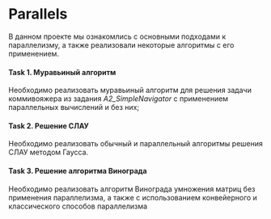 # Parallels


В данном проекте мы ознакомлись с основными подходами к параллелизму, а также реализовали некоторые алгоритмы с его применением.


#### Task 1. Муравьиный алгоритм

Необходимо реализовать муравьиный алгоритм для решения задачи коммивояжера из задания *A2_SimpleNavigator* с применением параллельных вычислений и без них;


#### Task 2. Решение СЛАУ

Необходимо реализовать обычный и параллельный алгоритмы решения СЛАУ методом Гаусса.

#### Task 3. Решение алгоритма Винограда


Необходимо реализовать алгоритм Винограда умножения матриц без применения параллелизма, а также с использованием конвейерного и классического способов параллелизма
